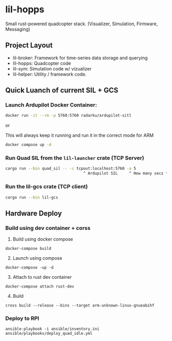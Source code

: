 # lil-hopps 
Small rust-powered quadcopter stack. (Visualizer, Simulation, Firmware, Messaging)

## Project Layout   
- lil-broker: Framework for time-series data storage and querying
- lil-hopps: Quadcopter code
- lil-sym: Simulation code w/ vizualizer
- lil-helper: Utility / framework code.

## Quick Luanch of current SIL + GCS
### Launch Ardupilot Docker Container:
```bash
docker run -it --rm -p 5760:5760 radarku/ardupilot-sitl
```

or 

This will always keep it running and run it in the correct mode for ARM
```bash
docker compose up -d
```

### Run Quad SIL from the `lil-launcher` crate (TCP Server)
```bash
cargo run --bin quad_sil -- -c tcpout:localhost:5760 -a 5 
                                  ^ Ardupilot SIL     ^ How many secs to arm
```

### Run the lil-gcs crate (TCP client)
```bash
cargo run --bin lil-gcs 
```


## Hardware Deploy
### Build using dev container + corss

1. Build using docker compose
```
docker-compose build
```
2. Launch using compose
```
docker-compose -up -d
```
3. Attach to rust dev container
```
docker-compose attach rust-dev
```

4. Build
```
cross build --release --bins --target arm-unknown-linux-gnueabihf
```

### Deploy to RPI
```
ansible-playbook -i ansible/inventory.ini ansible/playbooks/deploy_quad_idle.yml
```
